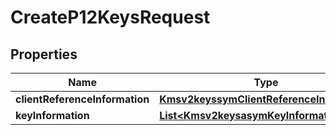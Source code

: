 
# CreateP12KeysRequest

## Properties
Name | Type | Description | Notes
------------ | ------------- | ------------- | -------------
**clientReferenceInformation** | [**Kmsv2keyssymClientReferenceInformation**](Kmsv2keyssymClientReferenceInformation.md) |  |  [optional]
**keyInformation** | [**List&lt;Kmsv2keysasymKeyInformation&gt;**](Kmsv2keysasymKeyInformation.md) |  |  [optional]



